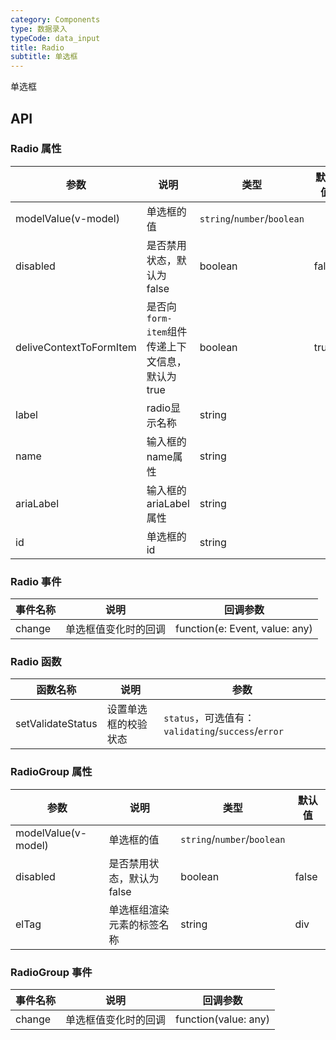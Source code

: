 ```yaml
---
category: Components
type: 数据录入
typeCode: data_input
title: Radio
subtitle: 单选框
---
```


单选框

## API

### Radio 属性

| 参数                      | 说明                               | 类型                          | 默认值   |
|-------------------------|----------------------------------|-----------------------------|-------|
| modelValue(v-model)     | 单选框的值                            | `string`/`number`/`boolean` |       |
| disabled                | 是否禁用状态，默认为 false                 | boolean                     | false |
| deliveContextToFormItem | 是否向`form-item`组件传递上下文信息，默认为 true | boolean                     | true  |
| label                   | radio显示名称                        | string                      |       |     |
| name                    | 输入框的name属性                       | string                      |       |     |
| ariaLabel               | 输入框的ariaLabel属性                  | string                      |       |     |
| id                      | 单选框的 id                          | string                      |       |

### Radio 事件

| 事件名称   | 说明         | 回调参数                           |
|--------|------------|--------------------------------|
| change | 单选框值变化时的回调 | function(e: Event, value: any) |

### Radio 函数

| 函数名称       | 说明          | 参数                                           |
|------------|-------------|----------------------------------------------|
| setValidateStatus     | 设置单选框的校验状态  | `status`，可选值有：`validating`/`success`/`error` |

### RadioGroup 属性

| 参数                      | 说明               | 类型                          | 默认值   |
|-------------------------|------------------|-----------------------------|-------|
| modelValue(v-model)     | 单选框的值            | `string`/`number`/`boolean` |       |
| disabled                | 是否禁用状态，默认为 false | boolean                     | false |
| elTag | 单选框组渲染元素的标签名称    | string                      | div   |

### RadioGroup 事件

| 事件名称   | 说明         | 回调参数                           |
|--------|------------|--------------------------------|
| change | 单选框值变化时的回调 | function(value: any) |
